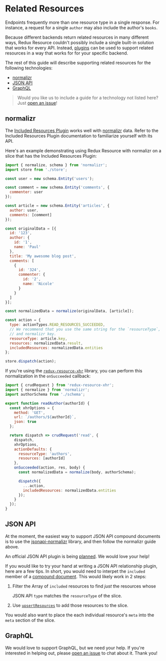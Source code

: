 # Related Resources

Endpoints frequently more than one resource type in a single response. For instance, a request for a single `author` may also include the author's `books`.

Because different backends return related resources in many different ways, Redux Resource couldn't possibly include a single built-in solution that works for every API. Instead, [plugins](../other-guides/custom-action-types.md) can be used to support related resources in a way that works for for your specific backend.

The rest of this guide will describe supporting related resources for the following technologies:

* [normalizr](related-resources.md#normalizr)
* [JSON API](related-resources.md#json-api)
* [GraphQL](related-resources.md#graphql)

> Would you like us to include a guide for a technology not listed here? Just [open an issue](https://github.com/jamesplease/redux-resource/issues/new?title=related%20resource%20plugin&body=I'd%20like%20to%20see%20a%20related%20resource%20guide%20for%20a%20new%20technology)!

## normalizr

The [Included Resources Plugin](../ecosystem-extras/redux-resource-plugins/included-resources.md) works well with [normalizr](https://github.com/paularmstrong/normalizr) data. Refer to the Included Resources Plugin documentation to familiarize yourself with its API.

Here's an example demonstrating using Redux Resource with normalizr on a slice that has the Included Resources Plugin:

```javascript
import { normalize, schema } from 'normalizr';
import store from './store';

const user = new schema.Entity('users');

const comment = new schema.Entity('comments', {
  commenter: user
});

const article = new schema.Entity('articles', {
  author: user,
  comments: [comment]
});

const originalData = [{
  id: '123',
  author: {
    id: '1',
    name: 'Paul'
  },
  title: 'My awesome blog post',
  comments: [
    {
      id: '324',
      commenter: {
        id: '2',
        name: 'Nicole'
      }
    }
  ]
}];

const normalizedData = normalize(originalData, [article]);

const action = {
  type: actionTypes.READ_RESOURCES_SUCCEEDED,
  // We recommend that you use the same string for the `resourceType`, resource slice,
  // and normalizr key.
  resourceType: article.key,
  resources: normalizedData.result,
  includedResources: normalizedData.entities
};

store.dispatch(action);
```

If you're using the [`redux-resource-xhr`](../ecosystem-extras/redux-resource-xhr.md) library, you can perform this normalization in the `onSucceeded` callback:

```javascript
import { crudRequest } from 'redux-resource-xhr';
import { normalize } from 'normalizr';
import authorSchema from './schema';

export function readAuthor(authorId) {
  const xhrOptions = {
    method: 'GET',
    url: `/authors/${authorId}`,
    json: true
  };

  return dispatch => crudRequest('read', {
    dispatch,
    xhrOptions,
    actionDefaults: {
      resourceType: 'authors',
      resources: [authorId]
    },
    onSucceeded(action, res, body) {
      const normalizedData = normalize(body, authorSchema);

      dispatch({
        ...action,
        includedResources: normalizedData.entities
      });
    }
  });
}
```

## JSON API

At the moment, the easiest way to support JSON API compound documents is to use the [jsonapi-normalizr](https://github.com/maxatwork/jsonapi-normalizr) library, and then follow the normalizr guide above.

An official JSON API plugin is being [planned](https://github.com/jamesplease/redux-resource/issues/38). We would love your help!

If you would like to try your hand at writing a JSON API relationship plugin, here are a few tips. In short, you would need to interpet the `included` member of a [compound document](http://jsonapi.org/format/#document-compound-documents). This would likely work in 2 steps:

1. Filter the Array of `included` resources to find _just_ the resources whose

   JSON API `type` matches the `resourceType` of the slice.

2. Use [`upsertResources`](../api-reference/upsertresources.md) to add those resources to the slice.

You would also want to place the each individual resource's `meta` into the `meta` section of the slice.

## GraphQL

We would love to support GraphQL, but we need your help. If you're interested in helping out, please [open an issue](https://github.com/jamesplease/redux-resource/issues/new?title=GraphQL%20plugin&body=I'm%20interested%20in%20helping%20out%20with%20a%20GraphQL%20plugin) to chat about it. Thank you!

